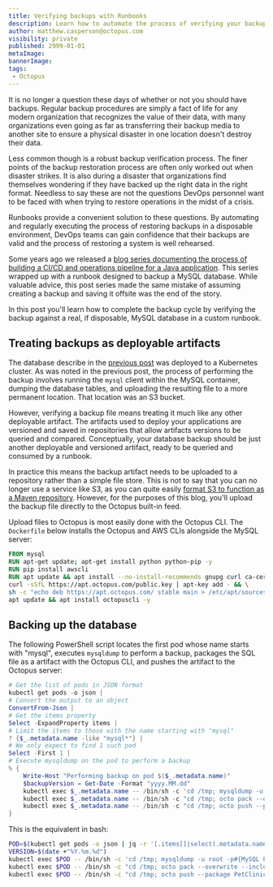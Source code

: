```yaml
---
title: Verifying backups with Runbooks
description: Learn how to automate the process of verifying your backups using a custom runbook
author: matthew.casperson@octopus.com
visibility: private
published: 2999-01-01
metaImage: 
bannerImage: 
tags:
 - Octopus
---
```


It is no longer a question these days of whether or not you should have backups. Regular backup procedures are simply a fact of life for any modern organization that recognizes the value of their data, with many organizations even going as far as transferring their backup media to another site to ensure a physical disaster in one location doesn't destroy their data.

Less common though is a robust backup verification process. The finer points of the backup restoration process are often only worked out when disaster strikes. It is also during a disaster that organizations find themselves wondering if they have backed up the right data in the right format. Needless to say these are not the questions DevOps personnel want to be faced with when trying to restore operations in the midst of a crisis.

Runbooks provide a convenient solution to these questions. By automating and regularly executing the process of restoring backups in a disposable environment, DevOps teams can gain confidence that their backups are valid and the process of restoring a system is well rehearsed.

Some years ago we released a [blog series documenting the process of building a CI/CD and operations pipeline for a Java application](https://octopus.com/blog/java-ci-cd-co/from-jar-to-docker). This series wrapped up with a runbook designed to backup a MySQL database. While valuable advice, this post series made the same mistake of assuming creating a backup and saving it offsite was the end of the story.

In this post you'll learn how to complete the backup cycle by verifying the backup against a real, if disposable, MySQL database in a custom runbook.

## Treating backups as deployable artifacts

The database describe in the [previous post](https://octopus.com/blog/java-ci-cd-co/from-cd-to-co) was deployed to a Kubernetes cluster. As was noted in the previous post, the process of performing the backup involves running the `mysql` client within the MySQL container, dumping the database tables, and uploading the resulting file to a more permanent location. That location was an S3 bucket.

However, verifying a backup file means treating it much like any other deployable artifact. The artifacts used to deploy your applications are versioned and saved in repositories that allow artifacts versions to be queried and compared. Conceptually, your database backup should be just another deployable and versioned artifact, ready to be queried and consumed by a runbook.

In practice this means the backup artifact needs to be uploaded to a repository rather than a simple file store. This is not to say that you can no longer use a service like S3, as you can quite easily [format S3 to function as a Maven repository](https://octopus.com/blog/hosting-maven-in-s3). However, for the purposes of this blog, you'll upload the backup file directly to the Octopus built-in feed.

Upload files to Octopus is most easily done with the Octopus CLI. The `Dockerfile` below installs the Octopus and AWS CLIs alongside the MySQL server:

```Dockerfile
FROM mysql
RUN apt-get update; apt-get install python python-pip -y
RUN pip install awscli
RUN apt update && apt install --no-install-recommends gnupg curl ca-certificates apt-transport-https -y && \
curl -sSfL https://apt.octopus.com/public.key | apt-key add - && \
sh -c "echo deb https://apt.octopus.com/ stable main > /etc/apt/sources.list.d/octopus.com.list" && \
apt update && apt install octopuscli -y
```

## Backing up the database

The following PowerShell script locates the first pod whose name starts with "mysql", executes `mysqldump` to perform a backup, packages the SQL file as a artifact with the Octopus CLI, and pushes the artifact to the Octopus server:

```PowerShell
# Get the list of pods in JSON format
kubectl get pods -o json |
# Convert the output to an object
ConvertFrom-Json |
# Get the items property
Select -ExpandProperty items |
# Limit the items to those with the name starting with "mysql"
? {$_.metadata.name -like "mysql*"} |
# We only expect to find 1 such pod
Select -First 1 |
# Execute mysqldump on the pod to perform a backup
% {
    Write-Host "Performing backup on pod $($_.metadata.name)"
    $backupVersion = Get-Date -Format "yyyy.MM.dd"
    kubectl exec $_.metadata.name -- /bin/sh -c 'cd /tmp; mysqldump -u root -p#{MySQL Password} petclinic > dump.sql 2> /dev/null'
    kubectl exec $_.metadata.name -- /bin/sh -c "cd /tmp; octo pack --overwrite --include dump.sql --id PetClinicDB --version $($backupVersion) --format zip"
    kubectl exec $_.metadata.name -- /bin/sh -c "cd /tmp; octo push --package PetClinicDB.$($backupVersion).zip --overwrite-mode OverwriteExisting --server https://tenpillars.octopus.app --apiKey #{Octopus API Key} --space #{Octopus.Space.Name}"
}
```

This is the equivalent in bash:

```bash
POD=$(kubectl get pods -o json | jq -r '[.items[]|select(.metadata.name | startswith("mysql"))][0].metadata.name')
VERSION=$(date +"%Y.%m.%d")
kubectl exec $POD -- /bin/sh -c 'cd /tmp; mysqldump -u root -p#{MySQL Password} petclinic > dump.sql 2> /dev/null'
kubectl exec $POD -- /bin/sh -c "cd /tmp; octo pack --overwrite --include dump.sql --id PetClinicDB --version ${VERSION} --format zip"
kubectl exec $POD -- /bin/sh -c "cd /tmp; octo push --package PetClinicDB.${VERSION}.zip --overwrite-mode OverwriteExisting --server https://tenpillars.octopus.app --apiKey #{Octopus API Key} --space #{Octopus.Space.Name}"
```